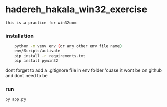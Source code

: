 # hadereh_hakala_win32_exercise
    this is a practice for win32com 

### installation
```bash
    python -m venv env (or any other env file name)
    env/Scripts/activate
    pip install -r requirements.txt
    pip install pywin32
```
dont forget to add a .gitignore file in env folder 'cuase it wont be on github and dont need to be 

### run 
    py app.py 
    




